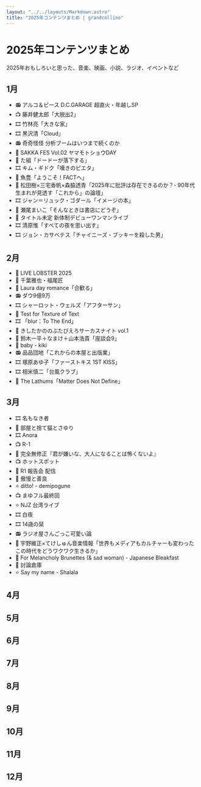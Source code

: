 ```yaml
---
layout: "../../layouts/Markdown.astro"
title: "2025年コンテンツまとめ | grandcolline"
---
```


# 2025年コンテンツまとめ

2025年おもしろいと思った、音楽、映画、小説、ラジオ、イベントなど

## 1月

- 📻 アルコ＆ピース D.C.GARAGE 超直火・年越しSP
- 📺 藤井健太郎「大脱出2」
- 🎞️ 竹林亮「大きな家」
- 🎞️ 黒沢清「Cloud」
- 📻 奇奇怪怪 分析ブームはいつまで続くのか
- 🎫 SAKKA FES Vol.02 ヤマモトショウDAY
- 🎫 た組「ドードーが落下する」
- 🎞️ キム・ギドク「嘆きのピエタ」
- 📖 魚豊「ようこそ！FACTへ」
- 🎫 松田樹×三宅香帆×森脇透青「2025年に批評は存在できるのか？- 90年代生まれが見透す「これから」の論壇」
- 🎞️ ジャン＝リュック・ゴダール「イメージの本」
- 📖 瀬尾まいこ「そんなときは書店にどうぞ」
- 🎫 タイトル未定 新体制デビューワンマンライブ
- 🎞️ 清原惟「すべての夜を思い出す」
- 🎞️ ジョン・カサベテス「チャイニーズ・ブッキーを殺した男」

## 2月

- 🎫 LIVE LOBSTER 2025
- 🎫 千葉雅也・福尾匠
- 🎸 Laura day romance「合歓る」
- 📻 ダウ9億9万
- 🎞️ シャーロット・ウェルズ「アフターサン」
- 🎸 Test for Texture of Text
- 🎞️ 「blur：To The End」
- 🎫 きしたかののぶたぴえろサーカスナイト vol.1
- 📖 鈴木一平＋なまけ＋山本浩貴「座談会9」
- 🎸 baby - kiki
- 📻 品品団地「これからの本屋と出版業」
- 🎞️ 塚原あゆ子「ファーストキス 1ST KISS」
- 🎞️ 相米慎二「台風クラブ」
- 🎸 The Lathums「Matter Does Not Define」

## 3月

- 🎞️ 名もなき者
- 🎫 部屋と捨て猫とさゆり
- 🎞️ Anora
- 📺 R-1
- 🎸 完全無修正『君が嫌いな、大人になることは怖くないよ』
- 📺 ホットスポット
- 🎫 R1 報告会 配信
- 📖 傲慢と善良
- ⭐ ditto! - demipogune
- 📺 まゆフル最終回
- ⭐ NJZ 台湾ライブ
- 🎞️ 白夜
- 🎞️ 14歳の栞
- 📻 ラジオ屋さんごっこ可愛い論
- 🎫 宇野維正×てけしゅん音楽情報「世界もメディアもカルチャーも変わったこの時代をどうワクワク生きるか」
- 🎸 For Melancholy Brunettes (& sad woman) - Japanese Bleakfast
- 🎫 討論倉庫
- ⭐ Say my name - Shalala

## 4月

## 5月

## 6月

## 7月

## 8月

## 9月

## 10月

## 11月

## 12月

